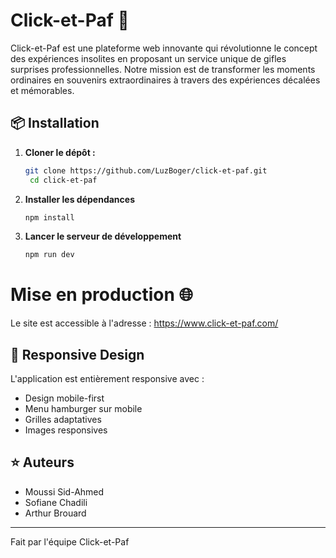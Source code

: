 # Click-et-Paf 👋

Click-et-Paf est une plateforme web innovante qui révolutionne le concept des expériences insolites en proposant un service unique de gifles surprises professionnelles. Notre mission est de transformer les moments ordinaires en souvenirs extraordinaires à travers des expériences décalées et mémorables.



## 📦 Installation

1. **Cloner le dépôt :**
   ```bash
   git clone https://github.com/LuzBoger/click-et-paf.git 
    cd click-et-paf
   ```

2. **Installer les dépendances**
   ```bash
   npm install 
   ```
3. **Lancer le serveur de développement**
   ```bash
   npm run dev 
   ```

# Mise en production 🌐

Le site est accessible à l'adresse : 
    https://www.click-et-paf.com/

    
## 📱 Responsive Design

L'application est entièrement responsive avec :
- Design mobile-first
- Menu hamburger sur mobile
- Grilles adaptatives
- Images responsives



## ⭐️ Auteurs

- Moussi Sid-Ahmed
- Sofiane Chadili
- Arthur Brouard

---

Fait par l'équipe Click-et-Paf
